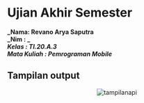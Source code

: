 # Ujian Akhir Semester

**_Nama: Revano Arya Saputra** <br/>
**_Nim : _** <br/>
**_Kelas : TI.20.A.3_** <br/>
**_Mata Kuliah : Pemrograman Mobile_** <br/>

## Tampilan output

<div align="center">
  <img src="img/output.png" alt="tampilanapi" >

</div>
